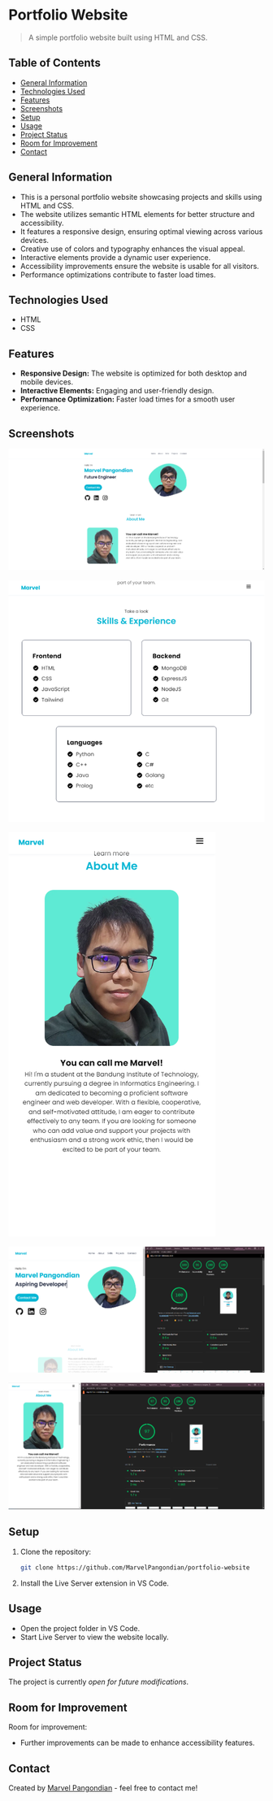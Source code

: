 # Portfolio Website
> A simple portfolio website built using HTML and CSS.

## Table of Contents
* [General Information](#general-information)
* [Technologies Used](#technologies-used)
* [Features](#features)
* [Screenshots](#screenshots)
* [Setup](#setup)
* [Usage](#usage)
* [Project Status](#project-status)
* [Room for Improvement](#room-for-improvement)
* [Contact](#contact)

## General Information
- This is a personal portfolio website showcasing projects and skills using HTML and CSS.
- The website utilizes semantic HTML elements for better structure and accessibility.
- It features a responsive design, ensuring optimal viewing across various devices.
- Creative use of colors and typography enhances the visual appeal.
- Interactive elements provide a dynamic user experience.
- Accessibility improvements ensure the website is usable for all visitors.
- Performance optimizations contribute to faster load times.

## Technologies Used
- HTML
- CSS

## Features
- **Responsive Design:** The website is optimized for both desktop and mobile devices.
- **Interactive Elements:** Engaging and user-friendly design.
- **Performance Optimization:** Faster load times for a smooth user experience.

## Screenshots
![Desktop view](./screenshots/Desktop.png)<br><br>
![Tablet view](./screenshots/Tablet.png)<br><br>
![Phone view](./screenshots/Phone.png)<br><br>
![Desktop Lighthouse](./screenshots/dekstopLighthouse.png)<br><br>
![Mobile Lighthouse](./screenshots/mobileLighthouse.png)

## Setup
1. Clone the repository:
   ```bash
   git clone https://github.com/MarvelPangondian/portfolio-website
   ```

2. Install the Live Server extension in VS Code.

## Usage
- Open the project folder in VS Code.
- Start Live Server to view the website locally.

## Project Status
The project is currently _open for future modifications_.


## Room for Improvement

Room for improvement:
- Further improvements can be made to enhance accessibility features.


## Contact
Created by [Marvel Pangondian](https://www.linkedin.com/in/marvel-pangondian-104811284?lipi=urn%3Ali%3Apage%3Ad_flagship3_profile_view_base_contact_details%3BqNNY1OXURf%2BuR%2F9CxkJ34A%3D%3D) - feel free to contact me!
